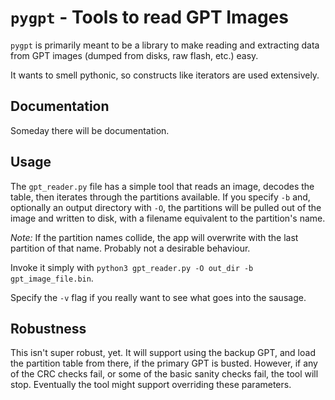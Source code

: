 # `pygpt` - Tools to read GPT Images

`pygpt` is primarily meant to be a library to make reading and extracting data
from GPT images (dumped from disks, raw flash, etc.) easy.

It wants to smell pythonic, so constructs like iterators are used extensively.

## Documentation

Someday there will be documentation.

## Usage

The `gpt_reader.py` file has a simple tool that reads an image, decodes the table,
then iterates through the partitions available. If you specify `-b` and, optionally
an output directory with `-O`, the partitions will be pulled out of the image and
written to disk, with a filename equivalent to the partition's name.

*Note:* If the partition names collide, the app will overwrite with the last partition
of that name. Probably not a desirable behaviour.

Invoke it simply with `python3 gpt_reader.py -O out_dir -b gpt_image_file.bin`.

Specify the `-v` flag if you really want to see what goes into the sausage.

## Robustness

This isn't super robust, yet. It will support using the backup GPT, and load the
partition table from there, if the primary GPT is busted. However, if any of the
CRC checks fail, or some of the basic sanity checks fail, the tool will stop. Eventually
the tool might support overriding these parameters.

